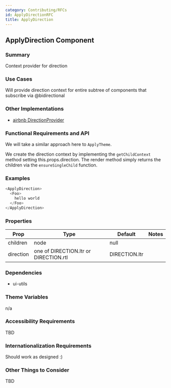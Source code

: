 ```yaml
---
category: Contributing/RFCs
id: ApplyDirectionRFC
title: ApplyDirection
---
```



## ApplyDirection Component

### Summary
Context provider for direction


### Use Cases
Will provide direction context for entire subtree of components that subscribe via @bidirectional


### Other Implementations
- [airbnb DirectionProvider](https://github.com/airbnb/react-with-direction/blob/master/src/DirectionProvider.jsx)


### Functional Requirements and API
We will take a similar approach here to `ApplyTheme`.

We create the direction context by implementing the `getChildContext` method setting this.props.direction.
The render method simply returns the children via the `ensureSingleChild` function.


### Examples
```javascript
<ApplyDirection>
  <Foo>
    hello world
  </Foo>
</ApplyDirection>

```

### Properties
| Prop     | Type     | Default  | Notes    |
|----------|-------------|----------|----------|
| children | node | null | |
| direction | one of DIRECTION.ltr or DIRECTION.rtl | DIRECTION.ltr | |

### Dependencies
- ui-utils


### Theme Variables
n/a


### Accessibility Requirements
TBD


### Internationalization Requirements
Should work as designed :)


### Other Things to Consider
TBD
